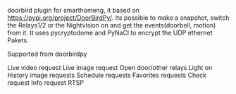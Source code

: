 doorbird plugin for smarthomeng, 
it based on https://pypi.org/project/DoorBirdPy/. Its possible to make a snapshot, switch the Relays1/2 or the Nightvision on  and get the events(doorbell, motion) from it.
It uses pycryptodome and  PyNaCl to encrypt the UDP ethernet Pakets.


Supported from doorbirdpy

Live video request
Live image request
Open door/other relays
Light on
History image requests
Schedule requests
Favorites requests
Check request
Info request
RTSP
